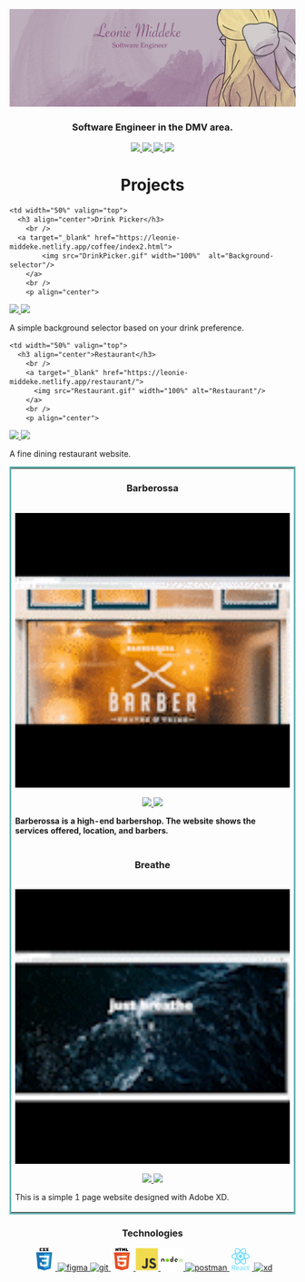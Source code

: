 [![Header](https://raw.githubusercontent.com/lmiddeke/lmiddeke/main/banner.jpg)](https://leonie-middeke.netlify.app/)

<h3 align="center">Software Engineer in the DMV area.</h3>

<p align="center">
  <a href="https://leonie-middeke.netlify.app/" target="_blank"> <!--portfolio-->
    <img src="https://img.shields.io/badge/portfolio-000000?style=for-the-badge&&logoColor=white"/>
  </a>
  <a href="https://www.linkedin.com/in/leonie-middeke" target="_blank"><!--linkedin-->
    <img src="https://img.shields.io/badge/LinkedIn-0077B5?style=for-the-badge&logo=linkedin&logoColor=white"/>
  </a>
  <a href="https://github.com/lmiddeke" target="_blank"><!--github-->
    <img src="https://img.shields.io/badge/GitHub-100000?style=for-the-badge&logo=github&logoColor=white"/>
  </a>
  <a href="https://twitter.com/le0m22" target="_blank"><!--twitter-->
      <img src="https://img.shields.io/badge/Twitter-1DA1F2?style=for-the-badge&logo=twitter&logoColor=white"/>
  </a>
</p>


<!--Projects-->
<h1 align="center">Projects</h1>
<table bordercolor="#66b2b2">
  
  <tr>
  <!--Barberossa-->  
    <td width="50%" valign="top">
      <h3 align="center">Barberossa</h3>
        <br />
        <a target="_blank" href="https://leonie-middeke.netlify.app/barber_shop/index.html">
            <img src="Barberossa.gif" width="100%" alt="Barber shop"/>
        </a>
        <br />
        <p align="center">
          
  <a href="https://github.com/lmiddeke/Barber_Shop" target="_blank">
    <img src="https://img.shields.io/badge/GitHub-100000?style=for-the-badge&logo=github&logoColor=white"/>
  </a>  
  <a href="https://leonie-middeke.netlify.app/barber_shop/index.html" target="_blank">
    <img src="https://img.shields.io/badge/Website-000000?style=for-the-badge&&logoColor=white"/>
  </a>
      </p>
        <p><strong>Barberossa is a high-end barbershop. The website shows the services offered, location, and barbers.</p>
    </td>

  <!--Drink Picker-->  
    <td width="50%" valign="top">
      <h3 align="center">Drink Picker</h3>
        <br />
      <a target="_blank" href="https://leonie-middeke.netlify.app/coffee/index2.html">
            <img src="DrinkPicker.gif" width="100%"  alt="Background-selector"/>
        </a>
        <br />
        <p align="center">
          
  <a href="https://github.com/lmiddeke/Background-selector" target="_blank">
    <img src="https://img.shields.io/badge/GitHub-100000?style=for-the-badge&logo=github&logoColor=white"/>
  </a>
  <a href="https://leonie-middeke.netlify.app/coffee/index2.html" target="_blank">
    <img src="https://img.shields.io/badge/Website-000000?style=for-the-badge&&logoColor=white"/>
  </a>
      </p>
        <p>A simple background selector based on your drink preference.</p>
    </td>
  </tr>

  <!--Breathe-->
  <tr>
    <td width="50%" valign="top">
      <h3 align="center">Breathe</h3>
      <br />
        <a target="_blank" href="https://leonie-middeke.netlify.app/breathe/breathe.html">
          <img src="Breathe.gif" width="100%" alt="Breathe"/>
        </a>
      <br />
        <p align="center">
  <a href="https://github.com/lmiddeke/breathe-page" target="_blank">
    <img src="https://img.shields.io/badge/GitHub-100000?style=for-the-badge&logo=github&logoColor=white"/>
  </a>
  <a href="https://leonie-middeke.netlify.app/breathe/breathe.html" target="_blank">
    <img src="https://img.shields.io/badge/Website-000000?style=for-the-badge&&logoColor=white"/>
  </a>
      </p>
        <p>This is a simple 1 page website designed with Adobe XD.</p>
    </td>

  <!--Restaurant-->  
    <td width="50%" valign="top">
      <h3 align="center">Restaurant</h3>
        <br />
        <a target="_blank" href="https://leonie-middeke.netlify.app/restaurant/">
          <img src="Restaurant.gif" width="100%" alt="Restaurant"/>
        </a>
        <br />
        <p align="center">
          
  <a href="https://github.com/lmiddeke/Restaurant" target="_blank">
    <img src="https://img.shields.io/badge/GitHub-100000?style=for-the-badge&logo=github&logoColor=white"/>
  </a>
  <a href="https://leonie-middeke.netlify.app/restaurant/" target="_blank">
    <img src="https://img.shields.io/badge/Website-000000?style=for-the-badge&&logoColor=white"/>
  </a>
      </p>
        <p>A fine dining restaurant website.</p>
    </td>
  </tr>
</table>



<!--Techs-->
<h3 align="center">Technologies</h3>
<p align="center"> <a href="https://www.w3schools.com/css/" target="_blank" rel="noreferrer"> <img src="https://raw.githubusercontent.com/devicons/devicon/master/icons/css3/css3-original-wordmark.svg" alt="css3" width="40" height="40"/> </a> <a href="https://www.figma.com/" target="_blank" rel="noreferrer"> <img src="https://www.vectorlogo.zone/logos/figma/figma-icon.svg" alt="figma" width="40" height="40"/> </a> <a href="https://git-scm.com/" target="_blank" rel="noreferrer"> <img src="https://www.vectorlogo.zone/logos/git-scm/git-scm-icon.svg" alt="git" width="40" height="40"/> </a> <a href="https://www.w3.org/html/" target="_blank" rel="noreferrer"> <img src="https://raw.githubusercontent.com/devicons/devicon/master/icons/html5/html5-original-wordmark.svg" alt="html5" width="40" height="40"/> </a> <a href="https://developer.mozilla.org/en-US/docs/Web/JavaScript" target="_blank" rel="noreferrer"> <img src="https://raw.githubusercontent.com/devicons/devicon/master/icons/javascript/javascript-original.svg" alt="javascript" width="40" height="40"/> </a> <a href="https://nodejs.org" target="_blank" rel="noreferrer"> <img src="https://raw.githubusercontent.com/devicons/devicon/master/icons/nodejs/nodejs-original-wordmark.svg" alt="nodejs" width="40" height="40"/> </a> <a href="https://postman.com" target="_blank" rel="noreferrer"> <img src="https://www.vectorlogo.zone/logos/getpostman/getpostman-icon.svg" alt="postman" width="40" height="40"/> </a> <a href="https://reactjs.org/" target="_blank" rel="noreferrer"> <img src="https://raw.githubusercontent.com/devicons/devicon/master/icons/react/react-original-wordmark.svg" alt="react" width="40" height="40"/> </a> <a href="https://www.adobe.com/products/xd.html" target="_blank" rel="noreferrer"> <img src="https://cdn.worldvectorlogo.com/logos/adobe-xd.svg" alt="xd" width="40" height="40"/> </a> </p>
